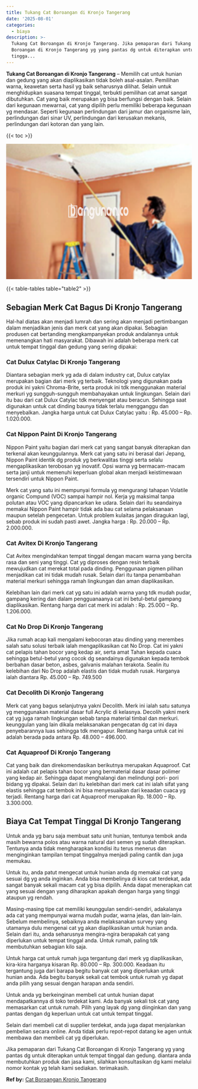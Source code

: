 ```yaml
---
title: Tukang Cat Boroangan di Kronjo Tangerang
date: '2025-08-01'
categories:
  - biaya
description: >-
  Tukang Cat Boroangan di Kronjo Tangerang. Jika pemaparan dari Tukang Cat
  Boroangan di Kronjo Tangerang yg yang pantas dg untuk diterapkan untuk tempat
  tingga...
---
```


**Tukang Cat Boroangan di Kronjo Tangerang** – Memilih cat untuk hunian dan gedung yang akan diaplikasikan tidak boleh asal-asalan. Pemilihan warna, keawetan serta hasil yg baik seharusnya dilihat. Selain untuk menghidupkan suasana tempat tinggal, terbukti pemilihan cat amat sangat dibutuhkan. Cat yang baik merupakan yg bisa berfungsi dengan baik. Selain dari kegunaan mewarnai, cat yang dipilih perlu memiliki beberapa kegunaan yg mendasar. Seperti kegunaan perlindungan dari jamur dan organisme lain, perlindungan dari sinar UV, perlindungan dari kerusakan mekanis, perlindungan dari kotoran dan yang lain.

{{< toc >}}

![Tukang Cat Boroangan di Kronjo Tangerang](/images/jasa-cat-murah08.png)

{{< table-tables table="table2" >}}

## Sebagian Merk Cat Bagus Di Kronjo Tangerang

Hal-hal diatas akan menjadi lumrah dan sering akan menjadi pertimbangan dalam menjadikan jenis dan merk cat yang akan dipakai. Sebagian produsen cat bertanding mengkampanyekan produk andalannya untuk memenangkan hati masyarakat. Dibawah ini adalah beberapa merk cat untuk tempat tinggal dan gedung yang sering dipakai:

### Cat Dulux Catylac Di Kronjo Tangerang

Diantara sebagian merk yg ada di dalam industry cat, Dulux catylax merupakan bagian dari merk yg terbaik. Teknologi yang digunakan pada produk ini yakni Chroma-Brite, serta produk ini tdk menggunakan material merkuri yg sungguh-sungguh membahayakan untuk lingkungan. Selain dari itu bau dari cat Dulux Catylac tdk menyengat atau beracun. Sehingga saat digunakan untuk cat dinding baunya tidak terlalu mengganggu dan menyebalkan. Jangka harga untuk cat Dulux Catylac yaitu : Rp. 45.000 – Rp. 1.020.000.

### Cat Nippon Paint Di Kronjo Tangerang

Nippon Paint yaitu bagian dari merk cat yang sangat banyak diterapkan dan terkenal akan keunggulannya. Merk cat yang satu ini berasal dari Jepang, Nippon Paint identik dg produk yg berkwalitas tinggi serta selalu mengaplikasikan terobosan yg inovatif. Opsi warna yg bermacam-macam serta janji untuk memenuhi keperluan global akan menjadi keistimewaan tersendiri untuk Nippon Paint.

Merk cat yang satu ini mempunyai formula yg mengurangi tahapan Volatile organic Compund (VOC) sampai hampir nol. Kerja yg maksimal tanpa polutan atau VOC yang dipancarkan ke udara. Selain dari itu seandainya memakai Nippon Paint hampir tidak ada bau cat selama pelaksanaan maupun setelah pengecetan. Untuk problem kulaitas jangan diragukan lagi, sebab produk ini sudah pasti awet. Jangka harga : Rp. 20.000 – Rp. 2.000.000.

### Cat Avitex Di Kronjo Tangerang

Cat Avitex mengindahkan tempat tinggal dengan macam warna yang bercita rasa dan seni yang tinggi. Cat yg diproses dengan resin terbaik mewujudkan cat merekat total pada dinding. Penggunaan pigmen pilihan menjadikan cat ini tidak mudah rusak. Selain dari itu tanpa penambahan material merkuri sehingga ramah lingkungan dan aman diaplikasikan.

Kelebihan lain dari merk cat yg satu ini adalah warna yang tdk mudah pudar, gampang kering dan dalam pengguanaanya cat ini betul-betul gampang diaplikasikan. Rentang harga dari cat merk ini adalah : Rp. 25.000 – Rp. 1.206.000.

### Cat No Drop Di Kronjo Tangerang

Jika rumah acap kali mengalami kebocoran atau dinding yang merembes salah satu solusi terbaik ialah mengaplikasikan cat No Drop. Cat ini yakni cat pelapis tahan bocor yang kedap air, serta amat Tahan kepada cuaca sehingga betul-betul yang cocok dg seandainya digunakan kepada tembok berbahan dasar beton, asbes, galvanis malahan terakota. Sealin itu kelebihan dari No Drop adalah elastis dan tidak mudah rusak. Harganya ialah diantara Rp. 45.000 – Rp. 749.500

### Cat Decolith Di Kronjo Tangerang

Merk cat yang bagus selanjutnya yakni Decolith. Merk ini ialah satu satunya yg menggunakan material dasar full Acrylic di kelasnya. Decolih yakni merk cat yg juga ramah lingkungan sebab tanpa material timbal dan merkuri. keunggulan yang lain dikala melaksanakan pengecatan dg cat ini daya penyebarannya luas sehingga tdk mengapur. Rentang harga untuk cat ini adalah berada pada antara Rp. 48.000 – 496.000.

### Cat Aquaproof Di Kronjo Tangerang

Cat yang baik dan direkomendasikan berikutnya merupakan Aquaproof. Cat ini adalah cat pelapis tahan bocor yang bermaterial dasar dasar polimer yang kedap air. Sehingga dapat menghalangi dan melindungi pori- pori bidang yg dipakai. Selain dari itu kelebihan dari merk cat ini ialah sifat yang elastis sehingga cat tembok ini bisa menyesuaikan dari keaadan cuaca yg terjadi. Rentang harga dari cat Aquaproof merupakan Rp. 18.000 – Rp. 3.300.000.

## Biaya Cat Tempat Tinggal Di Kronjo Tangerang

Untuk anda yg baru saja membuat satu unit hunian, tentunya tembok anda masih bewarna polos atau warna natural dari semen yg sudah diterapkan. Tentunya anda tidak mengharapkan kondisi itu terus menerus dan menginginkan tampilan tempat tinggalnya menjadi paling cantik dan juga memukau.

Untuk itu, anda patut mengecat untuk hunian anda dg memakai cat yang sesuai dg yg anda inginkan. Anda bisa membelinya di kios cat terdekat, ada sangat banyak sekali macam cat yg bisa dipilih. Anda dapat menerapkan cat yang sesuai dengan yang diharapkan apakah dengan harga yang tinggi ataupun yg rendah.

Masing-masing tipe cat memiliki keunggulan sendiri-sendiri, adakalanya ada cat yang mempunyai warna mudah pudar, warna jelas, dan lain-lain. Sebelum membelinya, sebaiknya anda melaksanakan survey yang utamanya dulu mengenai cat yg akan diaplikasikan untuk hunian anda. Selain dari itu, anda seharusnya mengira-ngira berapakah cat yang diperlukan untuk tempat tinggal anda. Untuk rumah, paling tdk membutuhkan sebagian kilo saja.

Untuk harga cat untuk rumah juga tergantung dari merk yg diaplikasikan, kira-kira harganya kisaran Rp. 80.000 – Rp. 300.000. Keadaan itu tergantung juga dari barapa begitu banyak cat yang diperlukan untuk hunian anda. Ada begitu banyak sekali cat tembok untuk rumah yg dapat anda pilih yang sesuai dengan harapan anda sendiri.

Untuk anda yg berkeinginan membeli cat untuk hunian dapat mendapatkannya di toko terdekat kami. Ada banyak sekali tok cat yang memasarkan cat untuk rumah. Pilih yang layak dg yang diinginkan dan yang pantas dengan dg keperluan untuk cat untuk tempat tinggal.

Selain dari membeli cat di supplier terdekat, anda juga dapat menjalankan pembelian secara online. Anda tidak perlu repot-repot datang ke agen untuk membawa dan membeli cat yg diperlukan.

Jika pemaparan dari Tukang Cat Boroangan di Kronjo Tangerang yg yang pantas dg untuk diterapkan untuk tempat tinggal dan gedung. diantara anda membutuhkan produk dan jasa kami, silahkan konsultasikan dg kami melalui nomor kontak yg telah kami sediakan. terimakasih.

**Ref by:** [Cat Boroangan Kronjo Tangerang](https://id.wikipedia.org/wiki/Cat)
